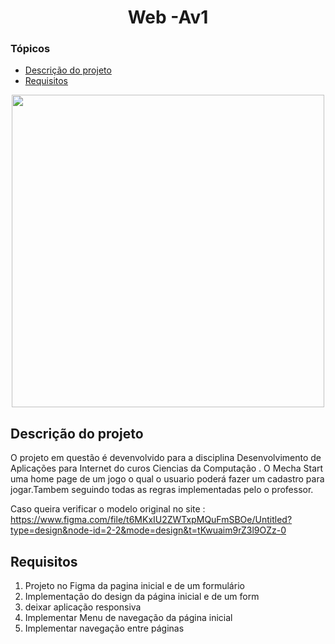 <h1 align="center"> Web -Av1 </h1>

### Tópicos 

- [Descrição do projeto](#descrição-do-projeto)
- [Requisitos](#requisitos)


<div align="center"> 
<img src="https://github.com/FabioJro/web-av1/assets/114963708/0175cdd1-5b24-424d-9272-27435df67a63" width="500px" />
</div>


## Descrição do projeto 
<p aling= "justify"> 
O projeto em questão é devenvolvido para a disciplina Desenvolvimento de Aplicações para Internet do curos Ciencias da Computação . O Mecha Start uma home page de um jogo o qual o usuario poderá fazer um cadastro para jogar.Tambem seguindo todas as regras implementadas pelo o professor.

Caso queira verificar o modelo original no site : https://www.figma.com/file/t6MKxIU2ZWTxpMQuFmSBOe/Untitled?type=design&node-id=2-2&mode=design&t=tKwuaim9rZ3l9OZz-0
</p>

## Requisitos

1. Projeto no Figma da pagina inicial e de um formulário
2. Implementação do design da página inicial e de um form
3. deixar aplicação responsiva
4. Implementar Menu de navegação da página inicial
5. Implementar navegação entre páginas

